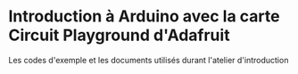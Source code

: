 # Introduction à Arduino avec la carte Circuit Playground d'Adafruit

Les codes d'exemple et les documents utilisés durant l'atelier d'introduction